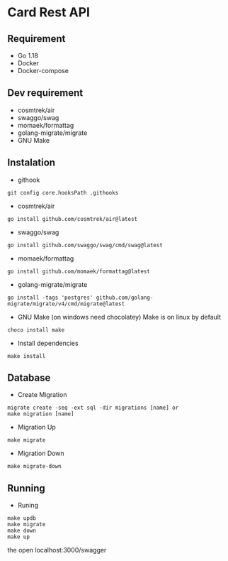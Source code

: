 # Card Rest API

## Requirement

- Go 1.18
- Docker
- Docker-compose

## Dev requirement
- cosmtrek/air
- swaggo/swag
- momaek/formattag
- golang-migrate/migrate
- GNU Make

## Instalation

- githook
```
git config core.hooksPath .githooks
```
- cosmtrek/air
```
go install github.com/cosmtrek/air@latest
```

- swaggo/swag
```
go install github.com/swaggo/swag/cmd/swag@latest
```

- momaek/formattag
```
go install github.com/momaek/formattag@latest
```

- golang-migrate/migrate
```
go install -tags 'postgres' github.com/golang-migrate/migrate/v4/cmd/migrate@latest
```

- GNU Make (on windows need chocolatey)
Make is on linux by default
```
choco install make
```

- Install dependencies
```
make install
```

## Database
- Create Migration
```
migrate create -seq -ext sql -dir migrations [name] or
make migration [name]
```

- Migration Up
```
make migrate
```

- Migration Down
```
make migrate-down
```

## Running
- Runing
```
make updb
make migrate
make down
make up
```
the open localhost:3000/swagger

